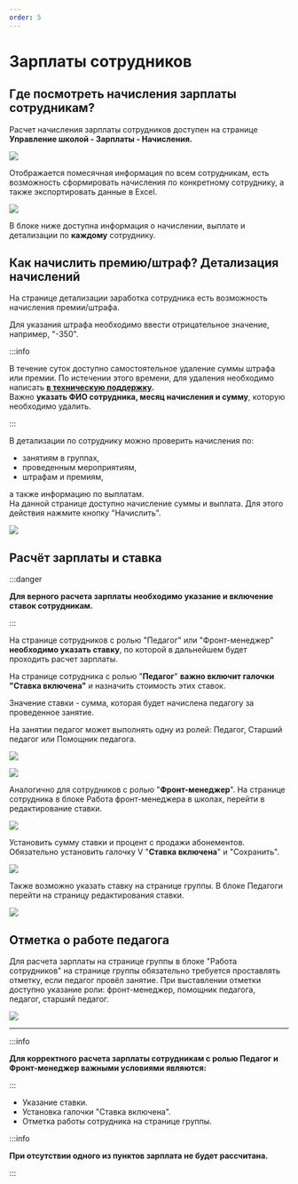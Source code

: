 ```yaml
---
order: 5
---
```


# Зарплаты сотрудников

## Где посмотреть начисления зарплаты сотрудникам?

Расчет начисления зарплаты сотрудников доступен на странице **Управление школой - Зарплаты - Начисления.**

![](<../.gitbook/assets/image (8) (1).png>)

Отображается помесячная информация по всем сотрудникам, есть возможность сформировать   начисления по конкретному сотруднику, а также экспортировать данные в Excel.

![](<../.gitbook/assets/image (5) (1) (1) (1).png>)

В блоке ниже доступна информация о начислении, выплате и детализации по **каждому** сотруднику.

## Как начислить премию/штраф? Детализация начислений

На странице детализации заработка сотрудника есть возможность начисления премии/штрафа.

Для указания штрафа необходимо ввести отрицательное значение, например, "-350".

:::info

В течение суток доступно самостоятельное удаление суммы штрафа или премии. По истечении этого времени, для удаления необходимо написать [**в техническую поддержку**](https://forms.yandex.ru/cloud/6616c14090fa7b1819ba1116/?clckid=5aea2dcb)**.** \
Важно **указать ФИО сотрудника, месяц начисления и сумму**, которую необходимо удалить.

:::

В детализации по сотруднику можно проверить начисления по:

* занятиям в группах,
* проведенным мероприятиям,
* штрафам и премиям,

а также информацию по выплатам.\
На данной странице доступно начисление суммы и выплата. Для этого действия нажмите кнопку  "Начислить".

![](<../.gitbook/assets/image (6) (1).png>)

## Расчёт зарплаты и ставка

:::danger

**Для верного расчета зарплаты необходимо указание и включение ставок сотрудникам.**

:::

На странице сотрудников с ролью "Педагог" или "Фронт-менеджер" **необходимо указать ставку**, по которой в дальнейшем будет проходить расчет зарплаты.

На странице сотрудника с ролью "**Педагог**"  **важно включит галочки "Ставка включена"** и назначить стоимость этих ставок.

Значение ставки - сумма, которая будет начислена педагогу за проведенное занятие.

На занятии педагог может выполнять одну из ролей: Педагог, Старший педагог или Помощник педагога.​

![](<../.gitbook/assets/collage.jpg>)

![](<../.gitbook/assets/image (5) (1) (1).png>)

Аналогично для сотрудников с ролью "**Фронт-менеджер**". На странице сотрудника в блоке Работа фронт-менеджера в школах, перейти в редактирование ставки.

![](<../.gitbook/assets/image (1) (1) (1) (1) (1) (1) (1) (1) (1) (1) (1) (1).png>)

Установить сумму ставки и процент с продажи абонементов. Обязательно установить галочку V "**Ставка включена**" и "Сохранить".

![](<../.gitbook/assets/image (2) (1) (1) (1) (1) (1) (1) (1) (1) (1).png>)

Также возможно указать ставку на странице группы. В блоке Педагоги перейти на страницу редактирования ставки.

![](<../.gitbook/assets/image (3) (1) (1) (1).png>)

## Отметка о работе педагога

Для расчета зарплаты на странице группы в блоке "Работа сотрудников"  на странице группы обязательно требуется проставлять отметку, если педагог провёл занятие. При выставлении отметки доступно указание роли: фронт-менеджер, помощник педагога, педагог, старший педагог.

![](<../.gitbook/assets/collage (1).jpg>)

***

:::info

**Для корректного расчета зарплаты сотрудникам с ролью Педагог и Фронт-менеджер важными условиями являются:**

:::

* Указание ставки.
* Установка галочки "Ставка включена".
* Отметка работы сотрудника на странице группы.

:::info

**При отсутствии одного из пунктов зарплата не будет рассчитана.**

:::